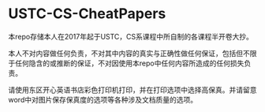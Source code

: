 # USTC-CS-CheatPapers

本repo存储本人在2017年起于USTC，CS系课程中所自制的各课程半开卷大抄。

本人不对内容做任何负责，不对其中内容的真实与正确性做任何保证，包括但不限于任何隐含的或推断的保证，不对因使用本repo中任何内容所造成的任何损失负责。

请使用东区开心英语书店彩色打印机打印，并在打印选项中选择高保真。并请留意word中对图片保存保真度的选项等各种涉及文档质量的选项。
